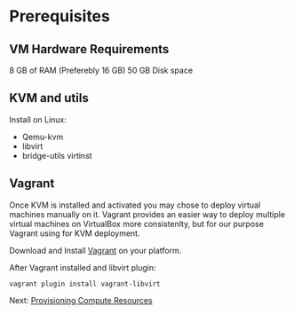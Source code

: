 # Prerequisites

## VM Hardware Requirements

8 GB of RAM (Preferebly 16 GB)
50 GB Disk space

## KVM and utils

Install on Linux:
- Qemu-kvm
- libvirt
- bridge-utils virtinst

## Vagrant

Once KVM is installed and activated you may chose to deploy virtual machines manually on it.
Vagrant provides an easier way to deploy multiple virtual machines on VirtualBox more consistenlty, but for our purpose Vagrant using for KVM deployment.

Download and Install [Vagrant](https://www.vagrantup.com/) on your platform.

After Vagrant installed and libvirt plugin:

`vagrant plugin install vagrant-libvirt`

Next: [Provisioning Compute Resources](02-compute-resources.md)
